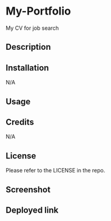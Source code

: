 # My-Portfolio
My CV for job search

## Description



## Installation

N/A

## Usage



## Credits

N/A

## License

Please refer to the LICENSE in the repo.

## Screenshot


## Deployed link
